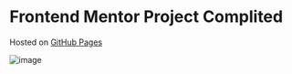 # Frontend Mentor Project Complited 

Hosted on [GitHub Pages](www.l-ink.co.il)

![image](https://github.com/user-attachments/assets/733c85ec-e375-46c8-9028-a6b637628ce3)

